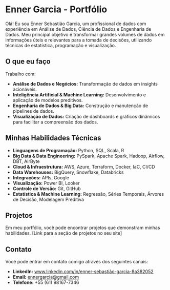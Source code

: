 # Enner Garcia - Portfólio

Olá! Eu sou Enner Sebastião Garcia, um profissional de dados com experiência em Análise de Dados, Ciência de Dados e Engenharia de Dados. Meu principal objetivo é transformar grandes volumes de dados em informações úteis e relevantes para a tomada de decisões, utilizando técnicas de estatística, programação e visualização.

## O que eu faço

Trabalho com:

-   **Análise de Dados e Negócios:** Transformação de dados em insights acionáveis.
-   **Inteligência Artificial & Machine Learning:** Desenvolvimento e aplicação de modelos preditivos.
-   **Engenharia de Dados & Big Data:** Construção e manutenção de pipelines de dados.
-   **Visualização de Dados:** Criação de dashboards e gráficos dinâmicos para facilitar a compreensão dos dados.

## Minhas Habilidades Técnicas

-   **Linguagens de Programação:** Python, SQL, Scala, R
-   **Big Data & Data Engineering:** PySpark, Apache Spark, Hadoop, Airflow, DBT, AirByte
-   **Cloud & Infraestrutura:** AWS, Azure, Terraform, Docker, IaC, CI/CD
-   **Data Warehouses:** BigQuery, Snowflake, Databricks
-   **Integrações:** APIs, Google
-   **Visualização:** Power BI, Looker
-   **Controle de Versão:** Git, GitHub
-   **Estatística & Machine Learning:** Regressão, Séries Temporais, Árvores de Decisão, Modelagem Preditiva

## Projetos

Em meu portfólio, você pode encontrar projetos que demonstram minhas habilidades. [Link para a seção de projetos no seu site]

## Contato

Você pode entrar em contato comigo através dos seguintes canais:

-   **LinkedIn:** www.linkedin.com/in/enner-sebastião-garcia-8a382052
-   **Email:** ennergarcia@gmail.com
-   **Telefone:** +55 (61) 98167-7346
